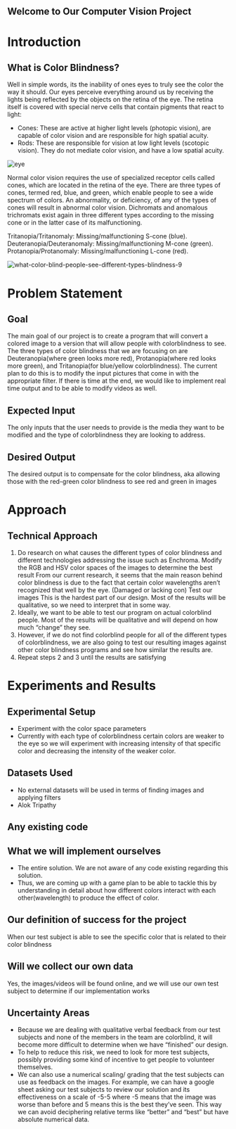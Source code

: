 ## Welcome to Our Computer Vision Project

# Introduction
## What is Color Blindness?
Well in simple words, its the inability of ones eyes to truly see the color the way it should.
Our eyes perceive everything around us by receiving the lights being reflected by the objects on the retina of the eye. The retina itself is covered with special nerve cells that contain pigments that react to light: 
- Cones: These are active at higher light levels (photopic vision), are capable of color vision and are responsible for high spatial acuity.
- Rods: These are responsible for vision at low light levels (scotopic vision). They do not mediate color vision, and have a low spatial acuity.

![eye](https://user-images.githubusercontent.com/36117814/94383554-6f18d380-010e-11eb-8477-bf2d344dfd48.gif)

Normal color vision requires the use of specialized receptor cells called cones, which are located in the retina of the eye. 
There are three types of cones, termed red, blue, and green, which enable people to see a wide spectrum of colors. An abnormality, or deficiency, of any of the types of cones will result in abnormal color vision.
Dichromats and anomalous trichromats exist again in three different types according to the missing cone or in the latter case of its malfunctioning.

Tritanopia/Tritanomaly: Missing/malfunctioning S-cone (blue).
Deuteranopia/Deuteranomaly: Missing/malfunctioning M-cone (green).
Protanopia/Protanomaly: Missing/malfunctioning L-cone (red).

![what-color-blind-people-see-different-types-blindness-9](https://user-images.githubusercontent.com/36117814/94381889-c9af3100-0108-11eb-8c31-ec10b10ca6d4.jpg)

# Problem Statement
## Goal
The main goal of our project is to create a program that will convert a colored image to a version that will allow people with colorblindness to see. The three types of color blindness that we are focusing on are Deuteranopia(where green looks more red), Protanopia(where red looks more green), and Tritanopia(for blue/yellow colorblindness). The current plan to do this is to modify the input pictures that come in with the appropriate filter. If there is time at the end, we would like to implement real time output and to be able to modify videos as well. 

## Expected Input
The only inputs that the user needs to provide is the media they want to be modified and the type of colorblindness they are looking to address. 

## Desired Output
The desired output is to compensate for the color blindness, aka allowing those with the red-green color blindness to see red and green in images

# Approach
## Technical Approach
1. Do research on what causes the different types of color blindness and different technologies addressing the issue such as Enchroma.
Modify the RGB and HSV color spaces of the images to determine the best result
From our current research, it seems that the main reason behind color blindness is due to the fact that certain color wavelengths aren’t recognized that well by the eye. (Damaged or lacking con) 
Test our images 
This is the hardest part of our design. Most of the results will be qualitative, so we need to interpret that in some way. 
2. Ideally, we want to be able to test our program on actual colorblind people. Most of the results will be qualitative and will depend on how much “change” they see. 
3. However, if we do not find colorblind people for all of the different types of colorblindness, we are also going to test our resulting images against other color blindness programs and see how similar the results are. 
4. Repeat steps 2 and 3 until the results are satisfying

# Experiments and Results
## Experimental Setup
- Experiment with the color space parameters
- Currently with each type of colorblindness certain colors are weaker to the eye so we will experiment with increasing intensity of that specific color and decreasing the intensity of the weaker color. 

## Datasets Used
- No external datasets will be used in terms of finding images and applying filters
- Alok Tripathy

## Any existing code

## What we will implement ourselves
- The entire solution. We are not aware of any code existing regarding this solution. 
- Thus, we are coming up with a game plan to be able to tackle this by understanding in detail about how different colors interact with each other(wavelength) to produce the effect of color.

## Our definition of success for the project
When our test subject is able to see the specific color that is related to their color blindness

## Will we collect our own data
Yes, the images/videos will be found online, and we will use our own test subject to determine if our implementation works

## Uncertainty Areas
- Because we are dealing with qualitative verbal feedback from our test subjects and none of the members in the team are colorblind, it will become more difficult to determine when we have “finished” our design. 
- To help to reduce this risk, we need to look for more test subjects, possibly providing some kind of incentive to get people to volunteer themselves.
- We can also use a numerical scaling/ grading that the test subjects can use as feedback on the images. For example, we can have a google sheet asking our test subjects to review our solution and its effectiveness on a scale of -5-5 where -5 means that the image was worse than before and 5 means this is the best they’ve seen. This way we can avoid deciphering relative terms like “better” and “best” but have absolute numerical data. 
